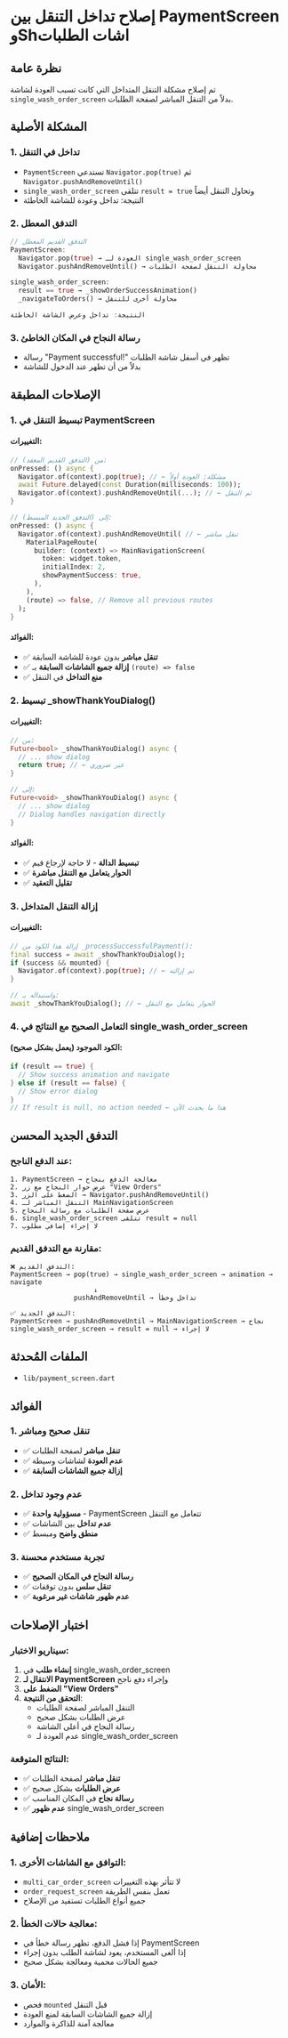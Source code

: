 # إصلاح تداخل التنقل بين PaymentScreen وShاشات الطلبات

## نظرة عامة
تم إصلاح مشكلة التنقل المتداخل التي كانت تسبب العودة لشاشة `single_wash_order_screen` بدلاً من التنقل المباشر لصفحة الطلبات.

## المشكلة الأصلية

### 1. تداخل في التنقل
- `PaymentScreen` تستدعي `Navigator.pop(true)` ثم `Navigator.pushAndRemoveUntil()`
- `single_wash_order_screen` تتلقى `result = true` وتحاول التنقل أيضاً
- النتيجة: تداخل وعودة للشاشة الخاطئة

### 2. التدفق المعطل
```dart
// التدفق القديم المعطل
PaymentScreen: 
  Navigator.pop(true) → العودة لـ single_wash_order_screen
  Navigator.pushAndRemoveUntil() → محاولة التنقل لصفحة الطلبات

single_wash_order_screen:
  result == true → _showOrderSuccessAnimation()
  _navigateToOrders() → محاولة أخرى للتنقل

النتيجة: تداخل وعرض الشاشة الخاطئة
```

### 3. رسالة النجاح في المكان الخاطئ
- رسالة "Payment successful!" تظهر في أسفل شاشة الطلبات
- بدلاً من أن تظهر عند الدخول للشاشة

## الإصلاحات المطبقة

### 1. تبسيط التنقل في PaymentScreen

#### التغييرات:
```dart
// من (التدفق القديم المعقد):
onPressed: () async {
  Navigator.of(context).pop(true); // ← مشكلة: العودة أولاً
  await Future.delayed(const Duration(milliseconds: 100));
  Navigator.of(context).pushAndRemoveUntil(...); // ← ثم التنقل
}

// إلى (التدفق الجديد المبسط):
onPressed: () async {
  Navigator.of(context).pushAndRemoveUntil( // ← تنقل مباشر
    MaterialPageRoute(
      builder: (context) => MainNavigationScreen(
        token: widget.token,
        initialIndex: 2,
        showPaymentSuccess: true,
      ),
    ),
    (route) => false, // Remove all previous routes
  );
}
```

#### الفوائد:
- ✅ **تنقل مباشر** بدون عودة للشاشة السابقة
- ✅ **إزالة جميع الشاشات السابقة** بـ `(route) => false`
- ✅ **منع التداخل** في التنقل

### 2. تبسيط _showThankYouDialog()

#### التغييرات:
```dart
// من:
Future<bool> _showThankYouDialog() async {
  // ... show dialog
  return true; // ← غير ضروري
}

// إلى:
Future<void> _showThankYouDialog() async {
  // ... show dialog
  // Dialog handles navigation directly
}
```

#### الفوائد:
- ✅ **تبسيط الدالة** - لا حاجة لإرجاع قيم
- ✅ **الحوار يتعامل مع التنقل مباشرة**
- ✅ **تقليل التعقيد**

### 3. إزالة التنقل المتداخل

#### التغييرات:
```dart
// إزالة هذا الكود من _processSuccessfulPayment():
final success = await _showThankYouDialog();
if (success && mounted) {
  Navigator.of(context).pop(true); // ← تم إزالته
}

// واستبداله بـ:
await _showThankYouDialog(); // ← الحوار يتعامل مع التنقل
```

### 4. التعامل الصحيح مع النتائج في single_wash_order_screen

#### الكود الموجود (يعمل بشكل صحيح):
```dart
if (result == true) {
  // Show success animation and navigate
} else if (result == false) {
  // Show error dialog
}
// If result is null, no action needed ← هذا ما يحدث الآن
```

## التدفق الجديد المحسن

### عند الدفع الناجح:
```
1. PaymentScreen → معالجة الدفع بنجاح
2. عرض حوار النجاح مع زر "View Orders"
3. الضغط على الزر → Navigator.pushAndRemoveUntil()
4. التنقل المباشر لـ MainNavigationScreen
5. عرض صفحة الطلبات مع رسالة النجاح
6. single_wash_order_screen تتلقى result = null
7. لا إجراء إضافي مطلوب
```

### مقارنة مع التدفق القديم:
```
❌ التدفق القديم:
PaymentScreen → pop(true) → single_wash_order_screen → animation → navigate
                     ↓
                pushAndRemoveUntil → تداخل وخطأ

✅ التدفق الجديد:
PaymentScreen → pushAndRemoveUntil → MainNavigationScreen → نجاح
single_wash_order_screen → result = null → لا إجراء
```

## الملفات المُحدثة
- `lib/payment_screen.dart`

## الفوائد

### 1. تنقل صحيح ومباشر
- ✅ **تنقل مباشر** لصفحة الطلبات
- ✅ **عدم العودة** لشاشات وسيطة
- ✅ **إزالة جميع الشاشات السابقة**

### 2. عدم وجود تداخل
- ✅ **مسؤولية واحدة** - PaymentScreen تتعامل مع التنقل
- ✅ **عدم تداخل** بين الشاشات
- ✅ **منطق واضح** ومبسط

### 3. تجربة مستخدم محسنة
- ✅ **رسالة النجاح في المكان الصحيح**
- ✅ **تنقل سلس** بدون توقفات
- ✅ **عدم ظهور شاشات غير مرغوبة**

## اختبار الإصلاحات

### سيناريو الاختبار:
1. **إنشاء طلب** في single_wash_order_screen
2. **الانتقال لـ PaymentScreen** وإجراء دفع ناجح
3. **الضغط على "View Orders"**
4. **التحقق من النتيجة**:
   - التنقل المباشر لصفحة الطلبات
   - عرض الطلبات بشكل صحيح
   - رسالة النجاح في أعلى الشاشة
   - عدم العودة لـ single_wash_order_screen

### النتائج المتوقعة:
- ✅ **تنقل مباشر** لصفحة الطلبات
- ✅ **عرض الطلبات** بشكل صحيح
- ✅ **رسالة نجاح** في المكان المناسب
- ✅ **عدم ظهور** single_wash_order_screen

## ملاحظات إضافية

### 1. التوافق مع الشاشات الأخرى:
- `multi_car_order_screen` لا تتأثر بهذه التغييرات
- `order_request_screen` تعمل بنفس الطريقة
- جميع أنواع الطلبات تستفيد من الإصلاح

### 2. معالجة حالات الخطأ:
- إذا فشل الدفع، تظهر رسالة خطأ في PaymentScreen
- إذا ألغى المستخدم، يعود لشاشة الطلب بدون إجراء
- جميع الحالات محمية ومعالجة بشكل صحيح

### 3. الأمان:
- فحص `mounted` قبل التنقل
- إزالة جميع الشاشات السابقة لمنع العودة
- معالجة آمنة للذاكرة والموارد
